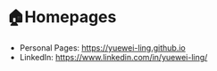 # 🏠Homepages
- Personal Pages: https://yuewei-ling.github.io
- LinkedIn: https://www.linkedin.com/in/yuewei-ling/